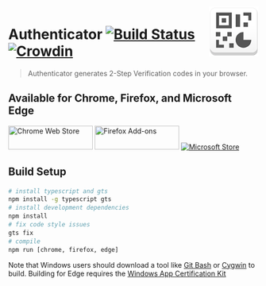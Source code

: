 <img align="right" width="100" height="100" src="https://github.com/Authenticator-Extension/Authenticator/raw/dev/images/icon128.png">

# Authenticator [![Build Status](https://travis-ci.org/Authenticator-Extension/Authenticator.svg?branch=dev)](https://travis-ci.org/Authenticator-Extension/Authenticator) [![Crowdin](https://d322cqt584bo4o.cloudfront.net/authenticator-firefox/localized.svg)](https://crowdin.com/project/authenticator-firefox) 

> Authenticator generates 2-Step Verification codes in your browser.

## Available for Chrome, Firefox, and Microsoft Edge

[<img src="https://raw.githubusercontent.com/wiki/Authenticator-Extension/Authenticator/readme-images/chrome-web-store.png" title="Chrome Web Store" width="170" height="48" />](https://chrome.google.com/webstore/detail/authenticator/bhghoamapcdpbohphigoooaddinpkbai) [<img src="https://raw.githubusercontent.com/wiki/Authenticator-Extension/Authenticator/readme-images/firefox-add-ons.png" title="Firefox Add-ons" width="170" height="48" />](https://addons.mozilla.org/en-US/firefox/addon/auth-helper?src=external-github) [<img src="https://raw.githubusercontent.com/wiki/Authenticator-Extension/Authenticator/readme-images/microsoft-store.png" title="Microsoft Store" height="48">](https://www.microsoft.com/store/apps/9P0FD39WFFMK?ocid=badge)

## Build Setup

``` bash
# install typescript and gts
npm install -g typescript gts
# install development dependencies
npm install
# fix code style issues
gts fix
# compile
npm run [chrome, firefox, edge]
```

Note that Windows users should download a tool like [Git Bash](https://git-scm.com/download/win) or [Cygwin](http://cygwin.com/) to build. Building for Edge requires the [Windows App Certification Kit](https://developer.microsoft.com/en-us/windows/develop/app-certification-kit)
